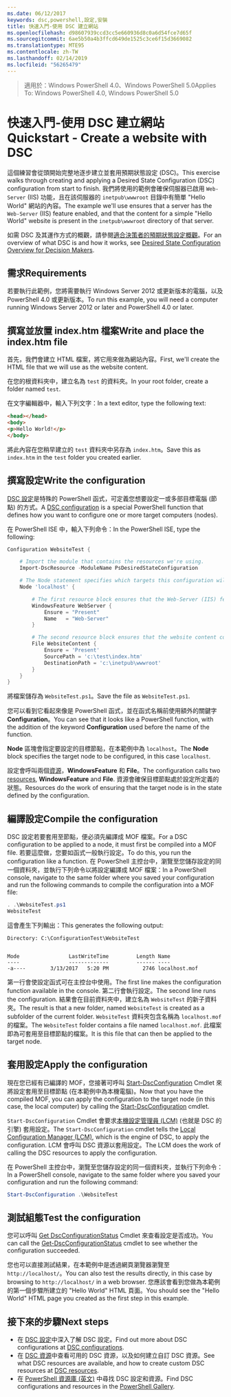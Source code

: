 ```yaml
---
ms.date: 06/12/2017
keywords: dsc,powershell,設定,安裝
title: 快速入門-使用 DSC 建立網站
ms.openlocfilehash: d98607939ccd3cc5e660936d8c0a6d54fce7d65f
ms.sourcegitcommit: 6ae5b50a4b3ffcd649de1525c3ce6f15d3669082
ms.translationtype: MTE95
ms.contentlocale: zh-TW
ms.lasthandoff: 02/14/2019
ms.locfileid: "56265479"
---
```

> <span data-ttu-id="a0850-103">適用於：Windows PowerShell 4.0、Windows PowerShell 5.0</span><span class="sxs-lookup"><span data-stu-id="a0850-103">Applies To: Windows PowerShell 4.0, Windows PowerShell 5.0</span></span>

# <a name="quickstart---create-a-website-with-dsc"></a><span data-ttu-id="a0850-104">快速入門-使用 DSC 建立網站</span><span class="sxs-lookup"><span data-stu-id="a0850-104">Quickstart - Create a website with DSC</span></span>

<span data-ttu-id="a0850-105">這個練習會從頭開始完整地逐步建立並套用預期狀態設定 (DSC)。</span><span class="sxs-lookup"><span data-stu-id="a0850-105">This exercise walks through creating and applying a Desired State Configuration (DSC) configuration from start to finish.</span></span>
<span data-ttu-id="a0850-106">我們將使用的範例會確保伺服器已啟用 `Web-Server` (IIS) 功能，且在該伺服器的 `inetpub\wwwroot` 目錄中有簡單 "Hello World" 網站的內容。</span><span class="sxs-lookup"><span data-stu-id="a0850-106">The example we'll use ensures that a server has the `Web-Server` (IIS) feature enabled, and that the content for a simple "Hello World" website is present in the `inetpub\wwwroot` directory of that server.</span></span>

<span data-ttu-id="a0850-107">如需 DSC 及其運作方式的概觀，請參閱[適合決策者的預期狀態設定概觀](../overview/decisionMaker.md)。</span><span class="sxs-lookup"><span data-stu-id="a0850-107">For an overview of what DSC is and how it works, see [Desired State Configuration Overview for Decision Makers](../overview/decisionMaker.md).</span></span>

## <a name="requirements"></a><span data-ttu-id="a0850-108">需求</span><span class="sxs-lookup"><span data-stu-id="a0850-108">Requirements</span></span>

<span data-ttu-id="a0850-109">若要執行此範例，您將需要執行 Windows Server 2012 或更新版本的電腦，以及 PowerShell 4.0 或更新版本。</span><span class="sxs-lookup"><span data-stu-id="a0850-109">To run this example, you will need a computer running Windows Server 2012 or later and PowerShell 4.0 or later.</span></span>

## <a name="write-and-place-the-indexhtm-file"></a><span data-ttu-id="a0850-110">撰寫並放置 index.htm 檔案</span><span class="sxs-lookup"><span data-stu-id="a0850-110">Write and place the index.htm file</span></span>

<span data-ttu-id="a0850-111">首先，我們會建立 HTML 檔案，將它用來做為網站內容。</span><span class="sxs-lookup"><span data-stu-id="a0850-111">First, we'll create the HTML file that we will use as the website content.</span></span>

<span data-ttu-id="a0850-112">在您的根資料夾中，建立名為 `test` 的資料夾。</span><span class="sxs-lookup"><span data-stu-id="a0850-112">In your root folder, create a folder named `test`.</span></span>

<span data-ttu-id="a0850-113">在文字編輯器中，輸入下列文字：</span><span class="sxs-lookup"><span data-stu-id="a0850-113">In a text editor, type the following text:</span></span>

```html
<head></head>
<body>
<p>Hello World!</p>
</body>
```

<span data-ttu-id="a0850-114">將此內容在您稍早建立的 `test` 資料夾中另存為 `index.htm`。</span><span class="sxs-lookup"><span data-stu-id="a0850-114">Save this as `index.htm` in the `test` folder you created earlier.</span></span>

## <a name="write-the-configuration"></a><span data-ttu-id="a0850-115">撰寫設定</span><span class="sxs-lookup"><span data-stu-id="a0850-115">Write the configuration</span></span>

<span data-ttu-id="a0850-116">[DSC 設定](../configurations/configurations.md)是特殊的 PowerShell 函式，可定義您想要設定一或多部目標電腦 (節點) 的方式。</span><span class="sxs-lookup"><span data-stu-id="a0850-116">A [DSC configuration](../configurations/configurations.md) is a special PowerShell function that defines how you want to configure one or more target computers (nodes).</span></span>

<span data-ttu-id="a0850-117">在 PowerShell ISE 中，輸入下列命令：</span><span class="sxs-lookup"><span data-stu-id="a0850-117">In the PowerShell ISE, type the following:</span></span>

```powershell
Configuration WebsiteTest {

    # Import the module that contains the resources we're using.
    Import-DscResource -ModuleName PsDesiredStateConfiguration

    # The Node statement specifies which targets this configuration will be applied to.
    Node 'localhost' {

        # The first resource block ensures that the Web-Server (IIS) feature is enabled.
        WindowsFeature WebServer {
            Ensure = "Present"
            Name   = "Web-Server"
        }

        # The second resource block ensures that the website content copied to the website root folder.
        File WebsiteContent {
            Ensure = 'Present'
            SourcePath = 'c:\test\index.htm'
            DestinationPath = 'c:\inetpub\wwwroot'
        }
    }
}
```

<span data-ttu-id="a0850-118">將檔案儲存為 `WebsiteTest.ps1`。</span><span class="sxs-lookup"><span data-stu-id="a0850-118">Save the file as `WebsiteTest.ps1`.</span></span>

<span data-ttu-id="a0850-119">您可以看到它看起來像是 PowerShell 函式，並在函式名稱前使用額外的關鍵字 **Configuration**。</span><span class="sxs-lookup"><span data-stu-id="a0850-119">You can see that it looks like a PowerShell function, with the addition of the keyword **Configuration** used before the name of the function.</span></span>

<span data-ttu-id="a0850-120">**Node** 區塊會指定要設定的目標節點，在本範例中為 `localhost`。</span><span class="sxs-lookup"><span data-stu-id="a0850-120">The **Node** block specifies the target node to be configured, in this case `localhost`.</span></span>

<span data-ttu-id="a0850-121">設定會呼叫兩個[資源](../resources/resources.md)，**WindowsFeature** 和 **File**。</span><span class="sxs-lookup"><span data-stu-id="a0850-121">The configuration calls two [resources](../resources/resources.md), **WindowsFeature** and **File**.</span></span>
<span data-ttu-id="a0850-122">資源會確保目標節點處於設定所定義的狀態。</span><span class="sxs-lookup"><span data-stu-id="a0850-122">Resources do the work of ensuring that the target node is in the state defined by the configuration.</span></span>

## <a name="compile-the-configuration"></a><span data-ttu-id="a0850-123">編譯設定</span><span class="sxs-lookup"><span data-stu-id="a0850-123">Compile the configuration</span></span>

<span data-ttu-id="a0850-124">DSC 設定若要套用至節點，便必須先編譯成 MOF 檔案。</span><span class="sxs-lookup"><span data-stu-id="a0850-124">For a DSC configuration to be applied to a node, it must first be compiled into a MOF file.</span></span>
<span data-ttu-id="a0850-125">若要這麼做，您要如函式一般執行設定。</span><span class="sxs-lookup"><span data-stu-id="a0850-125">To do this, you run the configuration like a function.</span></span>
<span data-ttu-id="a0850-126">在 PowerShell 主控台中，瀏覽至您儲存設定的同一個資料夾，並執行下列命令以將設定編譯成 MOF 檔案：</span><span class="sxs-lookup"><span data-stu-id="a0850-126">In a PowerShell console, navigate to the same folder where you saved your configuration and run the following commands to compile the configuration into a MOF file:</span></span>

```powershell
. .\WebsiteTest.ps1
WebsiteTest
```

<span data-ttu-id="a0850-127">這會產生下列輸出：</span><span class="sxs-lookup"><span data-stu-id="a0850-127">This generates the following output:</span></span>

```
Directory: C:\ConfigurationTest\WebsiteTest


Mode                LastWriteTime         Length Name
----                -------------         ------ ----
-a----        3/13/2017   5:20 PM           2746 localhost.mof
```

<span data-ttu-id="a0850-128">第一行會使設定函式可在主控台中使用。</span><span class="sxs-lookup"><span data-stu-id="a0850-128">The first line makes the configuration function available in the console.</span></span>
<span data-ttu-id="a0850-129">第二行會執行設定。</span><span class="sxs-lookup"><span data-stu-id="a0850-129">The second line runs the configuration.</span></span>
<span data-ttu-id="a0850-130">結果會在目前資料夾中，建立名為 `WebsiteTest` 的新子資料夾。</span><span class="sxs-lookup"><span data-stu-id="a0850-130">The result is that a new folder, named `WebsiteTest` is created as a subfolder of the current folder.</span></span>
<span data-ttu-id="a0850-131">`WebsiteTest` 資料夾包含名稱為 `localhost.mof` 的檔案。</span><span class="sxs-lookup"><span data-stu-id="a0850-131">The `WebsiteTest` folder contains a file named `localhost.mof`.</span></span>
<span data-ttu-id="a0850-132">此檔案即為可套用至目標節點的檔案。</span><span class="sxs-lookup"><span data-stu-id="a0850-132">It is this file that can then be applied to the target node.</span></span>

## <a name="apply-the-configuration"></a><span data-ttu-id="a0850-133">套用設定</span><span class="sxs-lookup"><span data-stu-id="a0850-133">Apply the configuration</span></span>

<span data-ttu-id="a0850-134">現在您已經有已編譯的 MOF，您接著可呼叫 [Start-DscConfiguration](/powershell/module/psdesiredstateconfiguration/start-dscconfiguration) Cmdlet 來將設定套用至目標節點 (在本範例中為本機電腦)。</span><span class="sxs-lookup"><span data-stu-id="a0850-134">Now that you have the compiled MOF, you can apply the configuration to the target node (in this case, the local computer) by calling the [Start-DscConfiguration](/powershell/module/psdesiredstateconfiguration/start-dscconfiguration) cmdlet.</span></span>

<span data-ttu-id="a0850-135">`Start-DscConfiguration` Cmdlet 會要求[本機設定管理員 (LCM)](../managing-nodes/metaConfig.md) (也就是 DSC 的引擎) 套用設定。</span><span class="sxs-lookup"><span data-stu-id="a0850-135">The `Start-DscConfiguration` cmdlet tells the [Local Configuration Manager (LCM)](../managing-nodes/metaConfig.md), which is the engine of DSC, to apply the configuration.</span></span>
<span data-ttu-id="a0850-136">LCM 會呼叫 DSC 資源以套用設定。</span><span class="sxs-lookup"><span data-stu-id="a0850-136">The LCM does the work of calling the DSC resources to apply the configuration.</span></span>

<span data-ttu-id="a0850-137">在 PowerShell 主控台中，瀏覽至您儲存設定的同一個資料夾，並執行下列命令：</span><span class="sxs-lookup"><span data-stu-id="a0850-137">In a PowerShell console, navigate to the same folder where you saved your configuration and run the following command:</span></span>

```powershell
Start-DscConfiguration .\WebsiteTest
```

## <a name="test-the-configuration"></a><span data-ttu-id="a0850-138">測試組態</span><span class="sxs-lookup"><span data-stu-id="a0850-138">Test the configuration</span></span>

<span data-ttu-id="a0850-139">您可以呼叫 [Get DscConfigurationStatus](/powershell/module/psdesiredstateconfiguration/get-dscconfigurationstatus) Cmdlet 來查看設定是否成功。</span><span class="sxs-lookup"><span data-stu-id="a0850-139">You can call the [Get-DscConfigurationStatus](/powershell/module/psdesiredstateconfiguration/get-dscconfigurationstatus) cmdlet to see whether the configuration succeeded.</span></span>

<span data-ttu-id="a0850-140">您也可以直接測試結果，在本範例中是透過網頁瀏覽器瀏覽至 `http://localhost/`。</span><span class="sxs-lookup"><span data-stu-id="a0850-140">You can also test the results directly, in this case by browsing to `http://localhost/` in a web browser.</span></span>
<span data-ttu-id="a0850-141">您應該會看到您做為本範例的第一個步驟所建立的 "Hello World" HTML 頁面。</span><span class="sxs-lookup"><span data-stu-id="a0850-141">You should see the "Hello World" HTML page you created as the first step in this example.</span></span>

## <a name="next-steps"></a><span data-ttu-id="a0850-142">接下來的步驟</span><span class="sxs-lookup"><span data-stu-id="a0850-142">Next steps</span></span>

- <span data-ttu-id="a0850-143">在 [DSC 設定](../configurations/configurations.md)中深入了解 DSC 設定。</span><span class="sxs-lookup"><span data-stu-id="a0850-143">Find out more about DSC configurations at [DSC configurations](../configurations/configurations.md).</span></span>
- <span data-ttu-id="a0850-144">在 [DSC 資源](../resources/resources.md)中查看可用的 DSC 資源，以及如何建立自訂 DSC 資源。</span><span class="sxs-lookup"><span data-stu-id="a0850-144">See what DSC resources are available, and how to create custom DSC resources at [DSC resources](../resources/resources.md).</span></span>
- <span data-ttu-id="a0850-145">在 [PowerShell 資源庫 (英文)](https://www.powershellgallery.com/) 中尋找 DSC 設定和資源。</span><span class="sxs-lookup"><span data-stu-id="a0850-145">Find DSC configurations and resources in the [PowerShell Gallery](https://www.powershellgallery.com/).</span></span>
